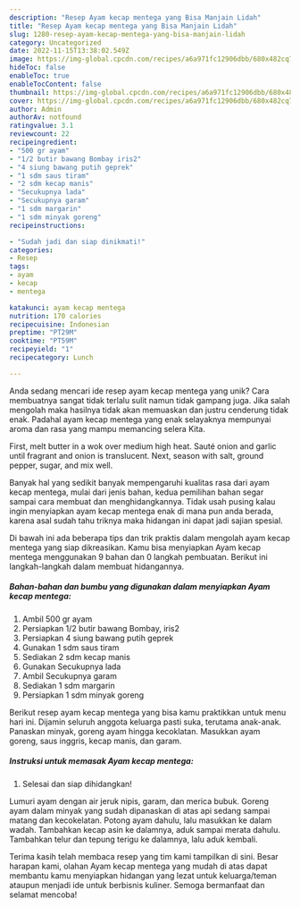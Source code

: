 ```yaml
---
description: "Resep Ayam kecap mentega yang Bisa Manjain Lidah"
title: "Resep Ayam kecap mentega yang Bisa Manjain Lidah"
slug: 1280-resep-ayam-kecap-mentega-yang-bisa-manjain-lidah
category: Uncategorized
date: 2022-11-15T13:38:02.549Z
image: https://img-global.cpcdn.com/recipes/a6a971fc12906dbb/680x482cq70/ayam-kecap-mentega-foto-resep-utama.jpg
hideToc: false
enableToc: true
enableTocContent: false
thumbnail: https://img-global.cpcdn.com/recipes/a6a971fc12906dbb/680x482cq70/ayam-kecap-mentega-foto-resep-utama.jpg
cover: https://img-global.cpcdn.com/recipes/a6a971fc12906dbb/680x482cq70/ayam-kecap-mentega-foto-resep-utama.jpg
author: Admin
authorAv: notfound
ratingvalue: 3.1
reviewcount: 22
recipeingredient:
- "500 gr ayam"
- "1/2 butir bawang Bombay iris2"
- "4 siung bawang putih geprek"
- "1 sdm saus tiram"
- "2 sdm kecap manis"
- "Secukupnya lada"
- "Secukupnya garam"
- "1 sdm margarin"
- "1 sdm minyak goreng"
recipeinstructions:

- "Sudah jadi dan siap dinikmati!"
categories:
- Resep
tags:
- ayam
- kecap
- mentega

katakunci: ayam kecap mentega 
nutrition: 170 calories
recipecuisine: Indonesian
preptime: "PT29M"
cooktime: "PT59M"
recipeyield: "1"
recipecategory: Lunch

---
```





Anda sedang mencari ide resep ayam kecap mentega yang unik? Cara membuatnya sangat tidak terlalu sulit namun tidak gampang juga. Jika salah mengolah maka hasilnya tidak akan memuaskan dan justru cenderung tidak enak. Padahal ayam kecap mentega yang enak selayaknya mempunyai aroma dan rasa yang mampu memancing selera Kita.





First, melt butter in a wok over medium high heat. Sauté onion and garlic until fragrant and onion is translucent. Next, season with salt, ground pepper, sugar, and mix well.

Banyak hal yang sedikit banyak mempengaruhi kualitas rasa dari ayam kecap mentega, mulai dari jenis bahan, kedua pemilihan bahan segar sampai cara membuat dan menghidangkannya. Tidak usah pusing kalau ingin menyiapkan ayam kecap mentega enak di mana pun anda berada, karena asal sudah tahu triknya maka hidangan ini dapat jadi sajian spesial.






Di bawah ini ada beberapa tips dan trik praktis dalam mengolah ayam kecap mentega yang siap dikreasikan. Kamu bisa menyiapkan Ayam kecap mentega menggunakan 9 bahan dan 0 langkah pembuatan. Berikut ini langkah-langkah dalam membuat hidangannya.

<!--inarticleads1-->

##### Bahan-bahan dan bumbu yang digunakan dalam menyiapkan Ayam kecap mentega:

1. Ambil 500 gr ayam
1. Persiapkan 1/2 butir bawang Bombay, iris2
1. Persiapkan 4 siung bawang putih geprek
1. Gunakan 1 sdm saus tiram
1. Sediakan 2 sdm kecap manis
1. Gunakan Secukupnya lada
1. Ambil Secukupnya garam
1. Sediakan 1 sdm margarin
1. Persiapkan 1 sdm minyak goreng


Berikut resep ayam kecap mentega yang bisa kamu praktikkan untuk menu hari ini. Dijamin seluruh anggota keluarga pasti suka, terutama anak-anak. Panaskan minyak, goreng ayam hingga kecoklatan. Masukkan ayam goreng, saus inggris, kecap manis, dan garam. 

<!--inarticleads2-->

##### Instruksi untuk memasak Ayam kecap mentega:


1. Selesai dan siap dihidangkan!

Lumuri ayam dengan air jeruk nipis, garam, dan merica bubuk. Goreng ayam dalam minyak yang sudah dipanaskan di atas api sedang sampai matang dan kecokelatan. Potong ayam dahulu, lalu masukkan ke dalam wadah. Tambahkan kecap asin ke dalamnya, aduk sampai merata dahulu. Tambahkan telur dan tepung terigu ke dalamnya, lalu aduk kembali. 

Terima kasih telah membaca resep yang tim kami tampilkan di sini. Besar harapan kami, olahan Ayam kecap mentega yang mudah di atas dapat membantu kamu menyiapkan hidangan yang lezat untuk keluarga/teman ataupun menjadi ide untuk berbisnis kuliner. Semoga bermanfaat dan selamat mencoba!
